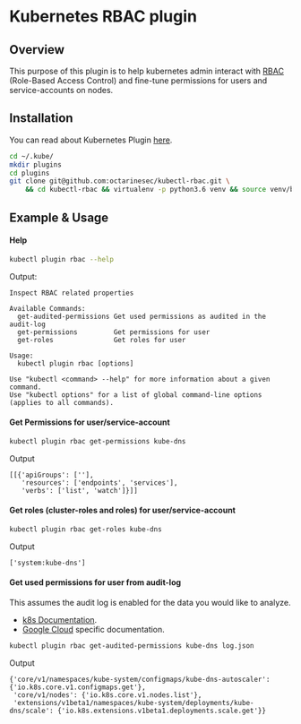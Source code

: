 # Kubernetes RBAC plugin

## Overview
This purpose of this plugin is to help kubernetes admin interact
with [RBAC](https://kubernetes.io/docs/admin/authorization/rbac/) (Role-Based Access Control) and fine-tune permissions
for users and service-accounts on nodes.

## Installation
You can read about Kubernetes Plugin [here](https://kubernetes.io/docs/tasks/extend-kubectl/kubectl-plugins/).

```bash
cd ~/.kube/
mkdir plugins
cd plugins
git clone git@github.com:octarinesec/kubectl-rbac.git \
    && cd kubectl-rbac && virtualenv -p python3.6 venv && source venv/bin/activate && pip install -r requirements.txt
```

## Example & Usage
#### Help
```bash
kubectl plugin rbac --help
```
Output:
```text
Inspect RBAC related properties

Available Commands:
  get-audited-permissions Get used permissions as audited in the audit-log
  get-permissions         Get permissions for user
  get-roles               Get roles for user

Usage:
  kubectl plugin rbac [options]

Use "kubectl <command> --help" for more information about a given command.
Use "kubectl options" for a list of global command-line options (applies to all commands).
```
#### Get Permissions for user/service-account
```bash
kubectl plugin rbac get-permissions kube-dns
```
Output
```text
[[{'apiGroups': [''],
   'resources': ['endpoints', 'services'],
   'verbs': ['list', 'watch']}]]
```
#### Get roles (cluster-roles and roles) for user/service-account
```bash
kubectl plugin rbac get-roles kube-dns
```
Output
```text
['system:kube-dns']
```
#### Get used permissions for user from audit-log
This assumes the audit log is enabled for the data you would
like to analyze.

* [k8s Documentation](https://kubernetes.io/docs/tasks/debug-application-cluster/audit/).
* [Google Cloud](https://cloud.google.com/kubernetes-engine/docs/how-to/audit-logging) specific documentation.  


```bash
kubectl plugin rbac get-audited-permissions kube-dns log.json
```
Output
```text
{'core/v1/namespaces/kube-system/configmaps/kube-dns-autoscaler': {'io.k8s.core.v1.configmaps.get'},
 'core/v1/nodes': {'io.k8s.core.v1.nodes.list'},
 'extensions/v1beta1/namespaces/kube-system/deployments/kube-dns/scale': {'io.k8s.extensions.v1beta1.deployments.scale.get'}}
```
